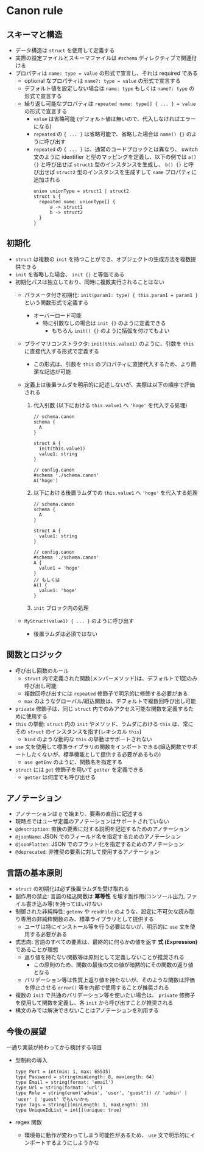 # Canon rule

## スキーマと構造

- データ構造は `struct` を使用して定義する
- 実際の設定ファイルとスキーマファイルは `#schema` ディレクティブで関連付ける
- プロパティは `name: type = value` の形式で宣言し、それは required である
  - optional なプロパティは `name?: type = value` の形式で宣言する
  - デフォルト値を設定しない場合は `name: type` もしくは `name?: type` の形式で宣言する
  - 繰り返し可能なプロパティは `repeated name: type[] { ... } = value` の形式で宣言する
    - `value` は省略可能 (デフォルト値は無いので、代入しなければエラーになる)
    - `repeated` の `{ ... }` は省略可能で、省略した場合は `name() {}` のように呼び出す
    - `repeated` の `{ ... }` は、通常のコードブロックとは異なり、 switch 文のように identifier と型のマッピングを定義し、以下の例では `a() {}` と呼び出せば `struct1` 型のインスタンスを生成し、 `b() {}` と呼び出せば `struct2` 型のインスタンスを生成すして `name` プロパティに追加される
      ```
      union unionType = struct1 | struct2
      struct s {
        repeated name: unionType[] {
            a -> struct1
            b -> struct2
        }
      }
      ```

## 初期化

- `struct` は複数の `init` を持つことができ、オブジェクトの生成方法を複数提供できる
- `init` を省略した場合、 `init {}` と等価である
- 初期化パスは独立しており、同時に複数実行されることはない
  - パラメータ付き初期化: `init(param1: type) { this.param1 = param1 }` という関数形式で定義する
    - オーバーロード可能
      - 特に引数なしの場合は `init {}` のように定義できる
        - もちろん `init() {}` のように括弧を付けてもよい
  - プライマリコンストラクタ: `init(this.value1)` のように、引数を `this` に直接代入する形式で定義する
    - この形式は、引数を `this` のプロパティに直接代入するため、より簡潔な記述が可能
  - 定義上は後置ラムダを明示的に記述しないが、実際は以下の順序で評価される
    1. 代入引数 (以下における `this.value1` へ `'hoge'` を代入する処理)

       ```
       // schema.canon
       schema {
         A
       }

       struct A {
         init(this.value1)
         value1: string
       }

       // config.canon
       #schema './schema.canon'
       A('hoge')
       ```

    2. 以下における後置ラムダでの `this.value1` へ `'hoge'` を代入する処理

       ```
       // schema.canon
       schema {
         A
       }

       struct A {
         value1: string
       }

       // config.canon
       #schema './schema.canon'
       A {
         value1 = 'hoge'
       }
       // もしくは
       A() {
         value1: 'hoge'
       }
       ```

    3. `init` ブロック内の処理

  - `MyStruct(value1) { ... }` のように呼び出す
    - 後置ラムダは必須ではない

## 関数とロジック

- 呼び出し回数のルール
  - `struct` 内で定義された関数(メンバーメソッド)は、デフォルトで1回のみ呼び出し可能
  - 複数回呼び出すには `repeated` 修飾子で明示的に修飾する必要がある
  - `max` のようなグローバル/組込関数は、デフォルトで複数回呼び出し可能
- `private` 修飾子は、同じ `struct` 内でのみアクセス可能な関数を定義するために使用する
- `this` の挙動: `struct` 内の `init` やメソッド、ラムダにおける `this` は、常にその `struct` のインスタンスを指す(レキシカル `this`)
  - `bind` のような動的な `this` の挙動はサポートされない
- `use` 文を使用して標準ライブラリの関数をインポートできる(組込関数でサポートしたくないが、標準機能として提供する必要があるもの)
  - `use getEnv` のように、関数名を指定する
- `struct` には `get` 修飾子を用いて `getter` を定義できる
  - `getter` は何度でも呼び出せる

## アノテーション

- アノテーションは `@` で始まり、要素の直前に記述する
- 現時点ではユーザ定義のアノテーションはサポートされていない
- `@description`: 直後の要素に対する説明を記述するためのアノテーション
- `@jsonName`: JSON でのフィールド名を指定するためのアノテーション
- `@jsonFlatten`: JSON でのフラット化を指定するためのアノテーション
- `@deprecated`: 非推奨の要素に対して使用するアノテーション

## 言語の基本原則

- `struct` の初期化は必ず後置ラムダを受け取れる
- 副作用の禁止: 言語の組込関数は **冪等性** を壊す副作用(コンソール出力, ファイル書き込み等)を持ってはいけない
- 制御された非純粋性: `getenv` や `readFile` のような、設定に不可欠な読み取り専用の非純粋関数のみ、標準ライブラリとして提供する
  - ユーザは特にインストール等を行う必要はないが、明示的に `use` 文を使用する必要がある
- 式志向: 言語のすべての要素は、最終的に何らかの値を返す **式 (Expression)** であることが理想
  - 返り値を持たない関数等は原則として定義しないことが推奨される
    - この原則のため、関数の最後の文の値が暗黙的にその関数の返り値となる
  - バリデーション等は性質上返り値を持たないが、そのような関数は評価を停止させる `error()` 等を内部で使用することが推奨される
- 複数の `init` で共通のバリデーション等を使いたい場合は、 `private` 修飾子を使用して関数を定義し、各 `init` から呼び出すことが推奨される
- 構文のみでは解決できないことはアノテーションを利用する

## 今後の展望

一通り実装が終わってから検討する項目

- 型制約の導入

  ```
  type Port = int(min: 1, max: 65535)
  type Password = string(minLength: 8, maxLength: 64)
  type Email = string(format: 'email')
  type Url = string(format: 'url')
  type Role = string(enum('admin', 'user', 'guest')) // 'admin' | 'user' | 'guest' でもいいかも
  type Tags = string[](minLength: 1, maxLength: 10)
  type UniqueIdList = int[](unique: true)
  ```

- regex 関数
  - 環境毎に動作が変わってしまう可能性があるため、 `use` 文で明示的にインポートするようにしようかな
